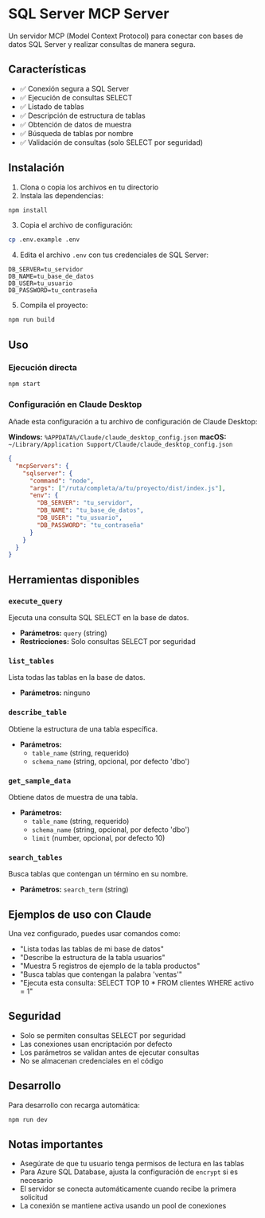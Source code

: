 # SQL Server MCP Server

Un servidor MCP (Model Context Protocol) para conectar con bases de datos SQL Server y realizar consultas de manera segura.

## Características

- ✅ Conexión segura a SQL Server
- ✅ Ejecución de consultas SELECT
- ✅ Listado de tablas
- ✅ Descripción de estructura de tablas
- ✅ Obtención de datos de muestra
- ✅ Búsqueda de tablas por nombre
- ✅ Validación de consultas (solo SELECT por seguridad)

## Instalación

1. Clona o copia los archivos en tu directorio
2. Instala las dependencias:
```bash
npm install
```

3. Copia el archivo de configuración:
```bash
cp .env.example .env
```

4. Edita el archivo `.env` con tus credenciales de SQL Server:
```env
DB_SERVER=tu_servidor
DB_NAME=tu_base_de_datos
DB_USER=tu_usuario
DB_PASSWORD=tu_contraseña
```

5. Compila el proyecto:
```bash
npm run build
```

## Uso

### Ejecución directa
```bash
npm start
```

### Configuración en Claude Desktop

Añade esta configuración a tu archivo de configuración de Claude Desktop:

**Windows:** `%APPDATA%/Claude/claude_desktop_config.json`
**macOS:** `~/Library/Application Support/Claude/claude_desktop_config.json`

```json
{
  "mcpServers": {
    "sqlserver": {
      "command": "node",
      "args": ["/ruta/completa/a/tu/proyecto/dist/index.js"],
      "env": {
        "DB_SERVER": "tu_servidor",
        "DB_NAME": "tu_base_de_datos",
        "DB_USER": "tu_usuario",
        "DB_PASSWORD": "tu_contraseña"
      }
    }
  }
}
```

## Herramientas disponibles

### `execute_query`
Ejecuta una consulta SQL SELECT en la base de datos.
- **Parámetros:** `query` (string)
- **Restricciones:** Solo consultas SELECT por seguridad

### `list_tables`
Lista todas las tablas en la base de datos.
- **Parámetros:** ninguno

### `describe_table`
Obtiene la estructura de una tabla específica.
- **Parámetros:**
    - `table_name` (string, requerido)
    - `schema_name` (string, opcional, por defecto 'dbo')

### `get_sample_data`
Obtiene datos de muestra de una tabla.
- **Parámetros:**
    - `table_name` (string, requerido)
    - `schema_name` (string, opcional, por defecto 'dbo')
    - `limit` (number, opcional, por defecto 10)

### `search_tables`
Busca tablas que contengan un término en su nombre.
- **Parámetros:** `search_term` (string)

## Ejemplos de uso con Claude

Una vez configurado, puedes usar comandos como:

- "Lista todas las tablas de mi base de datos"
- "Describe la estructura de la tabla usuarios"
- "Muestra 5 registros de ejemplo de la tabla productos"
- "Busca tablas que contengan la palabra 'ventas'"
- "Ejecuta esta consulta: SELECT TOP 10 * FROM clientes WHERE activo = 1"

## Seguridad

- Solo se permiten consultas SELECT por seguridad
- Las conexiones usan encriptación por defecto
- Los parámetros se validan antes de ejecutar consultas
- No se almacenan credenciales en el código

## Desarrollo

Para desarrollo con recarga automática:
```bash
npm run dev
```

## Notas importantes

- Asegúrate de que tu usuario tenga permisos de lectura en las tablas
- Para Azure SQL Database, ajusta la configuración de `encrypt` si es necesario
- El servidor se conecta automáticamente cuando recibe la primera solicitud
- La conexión se mantiene activa usando un pool de conexiones
